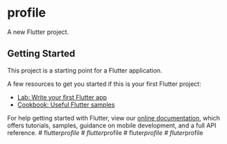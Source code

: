 # profile

A new Flutter project.

## Getting Started

This project is a starting point for a Flutter application.

A few resources to get you started if this is your first Flutter project:

- [Lab: Write your first Flutter app](https://flutter.dev/docs/get-started/codelab)
- [Cookbook: Useful Flutter samples](https://flutter.dev/docs/cookbook)

For help getting started with Flutter, view our
[online documentation](https://flutter.dev/docs), which offers tutorials,
samples, guidance on mobile development, and a full API reference.
#   f l u t t e r _ p r o f i l e  
 #   f l u t t e r _ p r o f i l e  
 #   f l u t e r _ p r o f i l e  
 #   f l u t e r _ p r o f i l e  
 